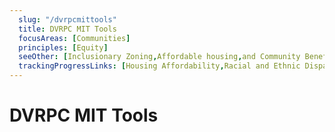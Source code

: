 ```yaml
---
  slug: "/dvrpcmittools"
  title: DVRPC MIT Tools
  focusAreas: [Communities]
  principles: [Equity]
  seeOther: [Inclusionary Zoning,Affordable housing,and Community Benefits Agreements]
  trackingProgressLinks: [Housing Affordability,Racial and Ethnic Disparities,Income Disparities]
---
```

# DVRPC MIT Tools